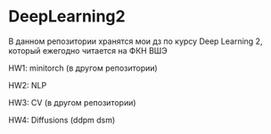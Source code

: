 # DeepLearning2

В данном репозитории хранятся мои дз по курсу Deep Learning 2, который ежегодно читается на ФКН ВШЭ

HW1: minitorch (в другом репозитории)

HW2: NLP

HW3: CV (в другом репозитории)

HW4: Diffusions (ddpm dsm) 
